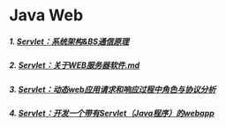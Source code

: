 # Java Web

##### 1. [Servlet：系统架构&BS通信原理](https://github.com/camelliaxiaohua/JavaWeb/blob/master/servlet00/Servlet%EF%BC%9A%E7%B3%BB%E7%BB%9F%E6%9E%B6%E6%9E%84%26BS%E9%80%9A%E4%BF%A1%E5%8E%9F%E7%90%86.md)
##### 2. [Servlet：关于WEB服务器软件.md](https://github.com/camelliaxiaohua/JavaWeb/blob/master/servlet00/%20Servlet%EF%BC%9A%E5%85%B3%E4%BA%8EWEB%E6%9C%8D%E5%8A%A1%E5%99%A8%E8%BD%AF%E4%BB%B6.md)
##### 3. [Servlet：动态web应用请求和响应过程中角色与协议分析](https://github.com/camelliaxiaohua/JavaWeb/blob/master/servlet00/%20Servlet%EF%BC%9A%E5%8A%A8%E6%80%81web%E5%BA%94%E7%94%A8%E8%AF%B7%E6%B1%82%E5%92%8C%E5%93%8D%E5%BA%94%E8%BF%87%E7%A8%8B%E4%B8%AD%E8%A7%92%E8%89%B2%E4%B8%8E%E5%8D%8F%E8%AE%AE%E5%88%86%E6%9E%90.md)
##### 4. [Servlet：开发一个带有Servlet（Java程序）的webapp](https://github.com/camelliaxiaohua/JavaWeb/blob/master/servlet00/%20Servlet%EF%BC%9A%E5%BC%80%E5%8F%91%E4%B8%80%E4%B8%AA%E5%B8%A6%E6%9C%89Servlet%EF%BC%88Java%E7%A8%8B%E5%BA%8F%EF%BC%89%E7%9A%84webapp.md)